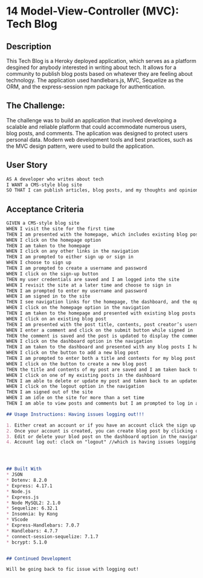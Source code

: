 # 14 Model-View-Controller (MVC): Tech Blog

## Description

This Tech Blog is a Heroky deployed application, which serves as a platform desgined for anybody interested in writing about tech. It allows for a community to publish blog posts based on whatever they are feeling about technology. The application used handlebars.js, MVC, Sequelize as the ORM, and the express-session npm package for authentication. 

## The Challenge: 

The challenge was to build an application that involved developing a scalable and reliable platform that could accommodate numerous users, blog posts, and comments. The aplication was designed to protect users personal data. Modern web development tools and best practices, such as the MVC design pattern, were used to build the application.

## User Story

```md
AS A developer who writes about tech
I WANT a CMS-style blog site
SO THAT I can publish articles, blog posts, and my thoughts and opinions
```

## Acceptance Criteria

```md
GIVEN a CMS-style blog site
WHEN I visit the site for the first time
THEN I am presented with the homepage, which includes existing blog posts if any have been posted; navigation links for the homepage and the dashboard; and the option to log in
WHEN I click on the homepage option
THEN I am taken to the homepage
WHEN I click on any other links in the navigation
THEN I am prompted to either sign up or sign in
WHEN I choose to sign up
THEN I am prompted to create a username and password
WHEN I click on the sign-up button
THEN my user credentials are saved and I am logged into the site
WHEN I revisit the site at a later time and choose to sign in
THEN I am prompted to enter my username and password
WHEN I am signed in to the site
THEN I see navigation links for the homepage, the dashboard, and the option to log out
WHEN I click on the homepage option in the navigation
THEN I am taken to the homepage and presented with existing blog posts that include the post title and the date created
WHEN I click on an existing blog post
THEN I am presented with the post title, contents, post creator’s username, and date created for that post and have the option to leave a comment
WHEN I enter a comment and click on the submit button while signed in
THEN the comment is saved and the post is updated to display the comment, the comment creator’s username, and the date created
WHEN I click on the dashboard option in the navigation
THEN I am taken to the dashboard and presented with any blog posts I have already created and the option to add a new blog post
WHEN I click on the button to add a new blog post
THEN I am prompted to enter both a title and contents for my blog post
WHEN I click on the button to create a new blog post
THEN the title and contents of my post are saved and I am taken back to an updated dashboard with my new blog post
WHEN I click on one of my existing posts in the dashboard
THEN I am able to delete or update my post and taken back to an updated dashboard
WHEN I click on the logout option in the navigation
THEN I am signed out of the site
WHEN I am idle on the site for more than a set time
THEN I am able to view posts and comments but I am prompted to log in again before I can add, update, or delete posts

## Usage Instructions: Having issues logging out!!!

1. Either creat an account or if you have an account click the sign up button and sign up
2. Once your account is created, you can create blog post by clicking on the dashboard and clicking on "Create a new blog post"
3. Edit or delete your blod post on the dashboard option in the navigation menu
4. Account log out: clock on "logout" //which is having issues logging out




## Built With 
* JSON
* Dotenv: 8.2.0
* Express: 4.17.1
* Node.js
* Express.js
* Node MySQL2: 2.1.0
* Sequelize: 6.32.1
* Insomnia: by Kong
* VScode
* Express-Handlebars: 7.0.7
* Handlebars: 4.7.7
* connect-session-sequelize: 7.1.7
* bcrypt: 5.1.0


## Continued Development 

Will be going back to fic issue with logging out!







